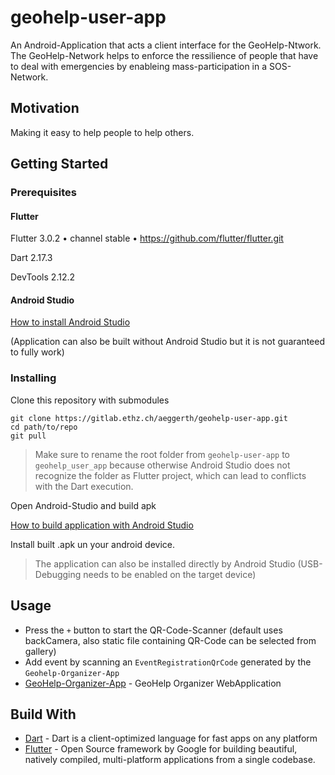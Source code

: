 # geohelp-user-app
An Android-Application that acts a client interface for the GeoHelp-Ntwork. The GeoHelp-Network
helps to enforce the ressilience of people that have to deal with emergencies by enableing mass-participation in a SOS-Network.

## Motivation
Making it easy to help people to help others.

## Getting Started
### Prerequisites
#### Flutter
Flutter 3.0.2 • channel stable • https://github.com/flutter/flutter.git

Dart 2.17.3

DevTools 2.12.2
#### Android Studio
[How to install Android Studio](https://developer.android.com/studio/install)


(Application can also be built without Android Studio but it is not guaranteed to fully work)

### Installing
Clone this repository with submodules
```
git clone https://gitlab.ethz.ch/aeggerth/geohelp-user-app.git
cd path/to/repo
git pull
```

> Make sure to rename the root folder from `geohelp-user-app` to `geohelp_user_app` because otherwise Android Studio does not recognize the folder as Flutter project, which can lead to conflicts with the Dart execution.

Open Android-Studio and build apk


[How to build application with Android Studio](https://developer.android.com/studio/run/)

Install built .apk un your android device.

> The application can also be installed directly by Android Studio (USB-Debugging needs to be enabled on the target device)

## Usage
* Press the `+` button to start the QR-Code-Scanner (default uses backCamera, also static file containing QR-Code can be selected from gallery)
* Add event by scanning an `EventRegistrationQrCode` generated by the `Geohelp-Organizer-App`
* [GeoHelp-Organizer-App](https://gitlab.ethz.ch/aeggerth/geohelp-organizer-app) - GeoHelp Organizer WebApplication

## Build With
* [Dart](https://dart.dev/) -  Dart is a client-optimized language for fast apps on any platform 
* [Flutter](https://flutter.dev/) - Open Source framework by Google for building beautiful, natively compiled, multi-platform applications from a single codebase.